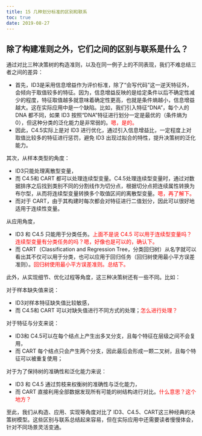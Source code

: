 ```yaml
---
title: 15 几种划分标准的区别和联系
toc: true
date: 2019-08-27
---
```



## 除了构建准则之外，它们之间的区别与联系是什么？

通过对比三种决策树的构造准则，以及在同一例子上的不同表现，我们不难总结三者之间的差异：

- 首先，ID3是采用信息增益作为评价标准，除了“会写代码”这一逆天特征外，会倾向于取值较多的特征。因为，信息增益反映的是给定条件以后不确定性减少的程度，特征取值越多就意味着确定性更高，也就是条件熵越小，信息增益越大。这在实际应用中是一个缺陷。比如，我们引入特征“DNA”，每个人的 DNA 都不同，如果 ID3 按照“DNA”特征进行划分一定是最优的（条件熵为 0），但这种分类的泛化能力是非常弱的。<span style="color:red;">嗯，是的。</span>
- 因此，C4.5实际上是对 ID3 进行优化，通过引入信息增益比，一定程度上对取值比较多的特征进行惩罚，避免 ID3 出现过拟合的特性，提升决策树的泛化能力。

其次，从样本类型的角度：

- ID3只能处理离散型变量，
- 而 C4.5和 CART 都可以处理连续型变量。C4.5处理连续型变量时，通过对数据排序之后找到类别不同的分割线作为切分点，根据切分点把连续属性转换为布尔型，从而将连续型变量转换多个取值区间的离散型变量。<span style="color:red;">嗯，再了解下。</span>
- 而对于 CART，由于其构建时每次都会对特征进行二值划分，因此可以很好地适用于连续性变量。


从应用角度，

- ID3 和 C4.5 只能用于分类任务。<span style="color:red;">上面不是说 C4.5 可以用于连续型变量吗？连续型变量有分类任务的吗？嗯，好像也是可以的，确认下。</span>
- 而 CART（Classification and Regression Tree，分类回归树）从名字就可以看出其不仅可以用于分类，也可以应用于回归任务（回归树使用最小平方误差准则）。<span style="color:red;">回归树使用最小平方误差准则。总结下。</span>


此外，从实现细节、优化过程等角度，这三种决策树还有一些不同。比如：

对于样本缺失值来说：

- ID3对样本特征缺失值比较敏感，
- 而 C4.5和 CART 可以对缺失值进行不同方式的处理；<span style="color:red;">怎么进行处理？</span>

对于特征与分支来说：

- ID3和 C4.5可以在每个结点上产生出多叉分支，且每个特征在层级之间不会复用，
- 而 CART 每个结点只会产生两个分支，因此最后会形成一颗二叉树，且每个特征可以被重复使用；

对于为了保持树的准确性和泛化能力来说：

- ID3 和 C4.5 通过剪枝来权衡树的准确性与泛化能力，
- 而 CART 直接利用全部数据发现所有可能的树结构进行对比。<span style="color:red;">什么意思？这个地方？</span>


至此，我们从构造、应用、实现等角度对比了 ID3、C4.5、CART这三种经典的决策树模型。这些区别与联系总结起来容易，但在实际应用中还需要读者慢慢体会，针对不同场景灵活变通。
